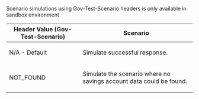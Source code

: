 <p>Scenario simulations using Gov-Test-Scenario headers is only available in sandbox environment</p>
<table>
    <thead>
        <tr>
            <th>Header Value (Gov-Test-Scenario)</th>
            <th>Scenario</th>
        </tr>
    </thead>
    <tbody>
        <tr>
            <td><p>N/A - Default</p></td>
            <td><p>Simulate successful response.</p></td>
        </tr>
        <tr>
            <td><p>NOT_FOUND</p></td>
            <td><p>Simulate the scenario where no savings account data could be found.</p></td>
        </tr>
    </tbody>
</table>
